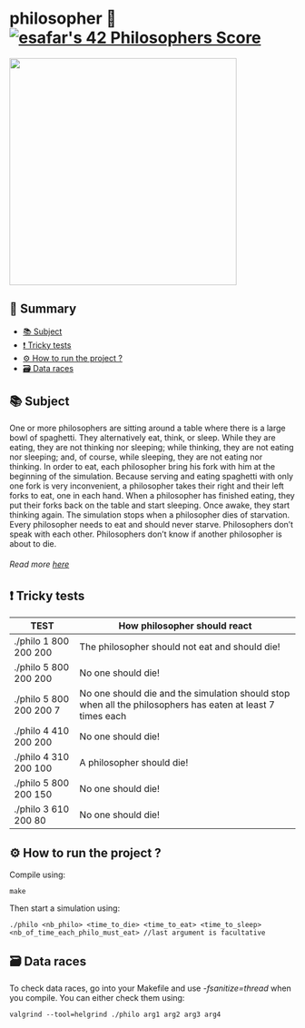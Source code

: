 # philosopher 👥 [![esafar's 42 Philosophers Score](https://badge42.vercel.app/api/v2/cl6l739qg00490gialxmtgsrk/project/2464664)](https://github.com/JaeSeoKim/badge42)

<p align="left"> <img width="400" height="400" src="https://github.com/ethan0905/philosopher/blob/master/dinning_philosophers" </p>

## 📔 Summary

 - [📚 Subject](#-containersalgorithmiterators)
 - [❗️ Tricky tests](#%EF%B8%8F-potential-mistakes-)
 - [⚙️ How to run the project ?](#%EF%B8%8F-how-to-run-the-project-)
 - [🗃️ Data races](#%EF%B8%8F-usefull-documentation)
  
## 📚 Subject
One or more philosophers are sitting around a table where there is a large bowl of spaghetti. They alternatively eat, think, or sleep. While they are eating, they are not thinking nor sleeping; while thinking, they are not eating nor sleeping; and, of course, while sleeping, they are not eating nor thinking. In order to eat, each philosopher bring his fork with him at the beginning of the simulation. Because serving and eating spaghetti with only one fork is very inconvenient, a
philosopher takes their right and their left forks to eat, one in each hand. When a philosopher has finished eating, they put their forks back on the table and start sleeping. Once awake, they start thinking again. The simulation stops when a philosopher dies of starvation. Every philosopher needs to eat and should never starve. Philosophers don’t speak with each other. Philosophers don’t know if another philosopher is about to die.

###### Read more [here](https://cdn.intra.42.fr/pdf/pdf/41343/en.subject.pdf)

## ❗️ Tricky tests
| TEST | How philosopher should react |
| ------------- | ------------- |
| ./philo 1 800 200 200 | The philosopher should not eat and should die! |
| ./philo 5 800 200 200  | No one should die! |
| ./philo 5 800 200 200 7 | No one should die and the simulation should stop when all the philosophers has eaten at least 7 times each |
| ./philo 4 410 200 200 | No one should die! |
| ./philo 4 310 200 100  | A philosopher should die! |
| ./philo 5 800 200 150  | No one should die! |
| ./philo 3 610 200 80  | No one should die! |

## ⚙️ How to run the project ?
Compile using:
```
make
```
Then start a simulation using:
```
./philo <nb_philo> <time_to_die> <time_to_eat> <time_to_sleep> <nb_of_time_each_philo_must_eat> //last argument is facultative
```  

## 🗃️ Data races
To check data races, go into your Makefile and use *-fsanitize=thread* when you compile. You can either check them using:
```
valgrind --tool=helgrind ./philo arg1 arg2 arg3 arg4
```

